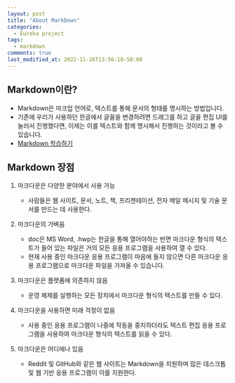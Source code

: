```yaml
---
layout: post
title: "About MarkDown"
categories:
  - Eureka project
tags:
  - markdown
comments: true
last_modified_at: 2022-11-26T13:56:10-58:00
---
```


## Markdown이란?

- Markdown은 마크업 언어로, 텍스트를 통해 문서의 형태를 명시하는 방법입니다.
- 기존에 우리가 사용하던 한글에서 글꼴을 변경하려면 드래그를 하고 글꼴 편집 UI를 눌러서 진행했다면, 이제는 이를 텍스트와 함께 명시해서 진행하는 것이라고 볼 수 있습니다.
- [Markdown 학습하기](https://www.markdownguide.org/basic-syntax/) 

## Markdown 장점

1. 마크다운은 다양한 분야에서 사용 가능 
    * 사람들은 웹 사이트, 문서, 노트, 책, 프리젠테이션, 전자 메일 메시지 및 기술 문서를 만드는 데 사용한다.

2. 마크다운의 가벼움
    * doc은 MS Word, .hwp는 한글을 통해 열어야하는 반면 마크다운 형식의 텍스트가 들어 있는 파일은 거의 모든 응용 프로그램을 사용하여 열 수 있다.
    *  현재 사용 중인 마크다운 응용 프로그램이 마음에 들지 않으면 다른 마크다운 응용 프로그램으로 마크다운 파일을 가져올 수 있습니다.

3. 마크다운은 플랫폼에 의존하지 않음
    * 운영 체제를 실행하는 모든 장치에서 마크다운 형식의 텍스트를 만들 수 있다.

4. 마크다운을 사용하면 미래 걱정이 없음
    * 사용 중인 응용 프로그램이 나중에 작동을 중지하더라도 텍스트 편집 응용 프로그램을 사용하여 마크다운 형식의 텍스트를 읽을 수 있다.

5. 마크다운은 어디에나 있음
    * Reddit 및 GitHub와 같은 웹 사이트는 Markdown을 지원하며 많은 데스크톱 및 웹 기반 응용 프로그램이 이를 지원한다.
